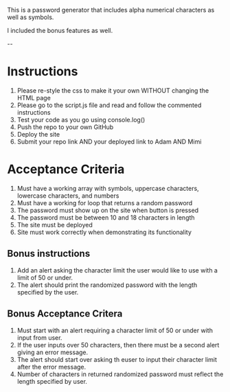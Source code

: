 This is a password generator that includes alpha numerical characters as well as symbols.  

I included the bonus features as well.


--
# Instructions
1. Please re-style the css to make it your own WITHOUT changing the HTML page
2. Please go to the script.js file and read and follow the commented instructions
3. Test your code as you go using console.log()
4. Push the repo to your own GitHub
5. Deploy the site
6. Submit your repo link AND your deployed link to Adam AND Mimi

# Acceptance Criteria
1. Must have a working array with symbols, uppercase characters, lowercase characters, and numbers
2. Must have a working for loop that returns a random password
3. The password must show up on the site when button is pressed
4. The password must be between 10 and 18 characters in length
5. The site must be deployed
6. Site must work correctly when demonstrating its functionality

## Bonus instructions
1. Add an alert asking the character limit the user would like to use with a limit of 50 or under. 
2. The alert should print the randomized password with the length specified by the user.
## Bonus Acceptance Critera
1. Must start with an alert requiring a character limit of 50 or under with input from user.
2. If the user inputs over 50 characters, then there must be a second alert giving an error message.
3. The alert should start over asking th euser to input their character limit after the error message.
4. Number of characters in returned randomized password must reflect the length specified by user. 
